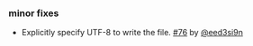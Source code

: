   [@eed3si9n]: https://github.com/eed3si9n
  [76]: https://github.com/sbt/sbt-buildinfo/issues/76

### minor fixes

- Explicitly specify UTF-8 to write the file. [#76][76] by [@eed3si9n][@eed3si9n]
